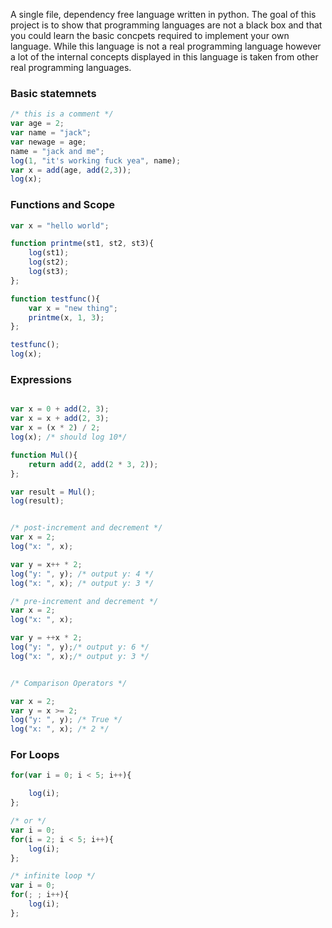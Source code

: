 A single file, dependency free language written in python. The goal of this project is to show that
programming languages are not a black box and that you could learn the basic concpets required to implement your own language.
While this language is not a real programming language however a lot of the internal concepts displayed in this
language is taken from other real programming languages.

### Basic statemnets
```js
/* this is a comment */
var age = 2;
var name = "jack";
var newage = age;
name = "jack and me";
log(1, "it's working fuck yea", name);
var x = add(age, add(2,3));
log(x);
```



### Functions and Scope

```js
var x = "hello world";

function printme(st1, st2, st3){
    log(st1);
    log(st2);
    log(st3);
};

function testfunc(){
    var x = "new thing";
    printme(x, 1, 3);
};

testfunc();
log(x);
```

### Expressions
```js

var x = 0 + add(2, 3);
var x = x + add(2, 3);
var x = (x * 2) / 2;
log(x); /* should log 10*/

function Mul(){
    return add(2, add(2 * 3, 2));
};

var result = Mul();
log(result);


/* post-increment and decrement */
var x = 2;
log("x: ", x);

var y = x++ * 2;
log("y: ", y); /* output y: 4 */
log("x: ", x); /* output y: 3 */

/* pre-increment and decrement */
var x = 2;
log("x: ", x);

var y = ++x * 2;
log("y: ", y);/* output y: 6 */
log("x: ", x);/* output y: 3 */


/* Comparison Operators */

var x = 2;
var y = x >= 2;
log("y: ", y); /* True */
log("x: ", x); /* 2 */
```

### For Loops

```js
for(var i = 0; i < 5; i++){

    log(i);
};

/* or */
var i = 0;
for(i = 2; i < 5; i++){
    log(i);
};

/* infinite loop */
var i = 0;
for(; ; i++){
    log(i);
};
```

